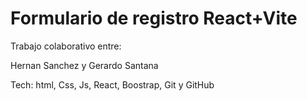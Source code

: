 # Formulario de registro React+Vite

Trabajo colaborativo entre:

Hernan Sanchez y Gerardo Santana

Tech: html, Css, Js, React, Boostrap, Git y GitHub